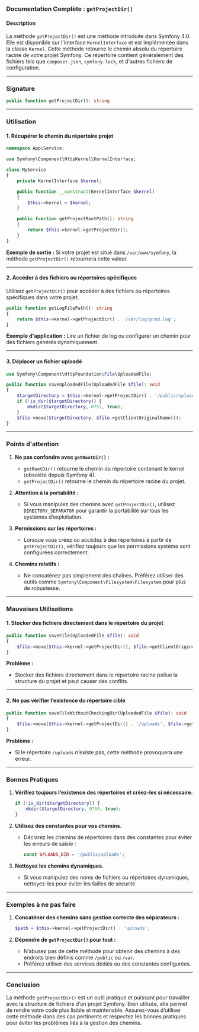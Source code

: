 ### Documentation Complète : `getProjectDir()`

#### **Description**

La méthode `getProjectDir()` est une méthode introduite dans Symfony 4.0. Elle est disponible sur l'interface `KernelInterface` et est implémentée dans la classe `Kernel`. Cette méthode retourne le chemin absolu du répertoire racine de votre projet Symfony. Ce répertoire contient généralement des fichiers tels que `composer.json`, `symfony.lock`, et d'autres fichiers de configuration.

---

### **Signature**

```php
public function getProjectDir(): string
```

---

### **Utilisation**

#### **1. Récupérer le chemin du répertoire projet**

```php
namespace App\Service;

use Symfony\Component\HttpKernel\KernelInterface;

class MyService
{
    private KernelInterface $kernel;

    public function __construct(KernelInterface $kernel)
    {
        $this->kernel = $kernel;
    }

    public function getProjectRootPath(): string
    {
        return $this->kernel->getProjectDir();
    }
}
```

**Exemple de sortie :** Si votre projet est situé dans `/var/www/symfony`, la méthode `getProjectDir()` retournera cette valeur.

---

#### **2. Accéder à des fichiers ou répertoires spécifiques**

Utilisez `getProjectDir()` pour accéder à des fichiers ou répertoires spécifiques dans votre projet.

```php
public function getLogFilePath(): string
{
    return $this->kernel->getProjectDir() . '/var/log/prod.log';
}
```

**Exemple d'application :** Lire un fichier de log ou configurer un chemin pour des fichiers générés dynamiquement.

---

#### **3. Déplacer un fichier uploadé**

```php
use Symfony\Component\HttpFoundation\File\UploadedFile;

public function saveUploadedFile(UploadedFile $file): void
{
    $targetDirectory = $this->kernel->getProjectDir() . '/public/uploads';
    if (!is_dir($targetDirectory)) {
        mkdir($targetDirectory, 0755, true);
    }
    $file->move($targetDirectory, $file->getClientOriginalName());
}
```

---

### **Points d'attention**

1. **Ne pas confondre avec `getRootDir()` :**
    
    - `getRootDir()` retourne le chemin du répertoire contenant le kernel (obsolète depuis Symfony 4).
    - `getProjectDir()` retourne le chemin du répertoire racine du projet.
2. **Attention à la portabilité :**
    
    - Si vous manipulez des chemins avec `getProjectDir()`, utilisez `DIRECTORY_SEPARATOR` pour garantir la portabilité sur tous les systèmes d’exploitation.
3. **Permissions sur les répertoires :**
    
    - Lorsque vous créez ou accédez à des répertoires à partir de `getProjectDir()`, vérifiez toujours que les permissions système sont configurées correctement.
4. **Chemins relatifs :**
    
    - Ne concaténez pas simplement des chaînes. Préférez utiliser des outils comme `Symfony\Component\Filesystem\Filesystem` pour plus de robustesse.

---

### **Mauvaises Utilisations**

#### **1. Stocker des fichiers directement dans le répertoire du projet**

```php
public function saveFile(UploadedFile $file): void
{
    $file->move($this->kernel->getProjectDir(), $file->getClientOriginalName());
}
```

**Problème :**

- Stocker des fichiers directement dans le répertoire racine pollue la structure du projet et peut causer des conflits.

---

#### **2. Ne pas vérifier l’existence du répertoire cible**

```php
public function saveFileWithoutCheckingDir(UploadedFile $file): void
{
    $file->move($this->kernel->getProjectDir() . '/uploads', $file->getClientOriginalName());
}
```

**Problème :**

- Si le répertoire `/uploads` n'existe pas, cette méthode provoquera une erreur.

---

### **Bonnes Pratiques**

1. **Vérifiez toujours l’existence des répertoires et créez-les si nécessaire.**
    
    ```php
    if (!is_dir($targetDirectory)) {
        mkdir($targetDirectory, 0755, true);
    }
    ```
    
2. **Utilisez des constantes pour vos chemins.**
    
    - Déclarez les chemins de répertoires dans des constantes pour éviter les erreurs de saisie :
        
        ```php
        const UPLOADS_DIR = '/public/uploads';
        ```
        
3. **Nettoyez les chemins dynamiques.**
    
    - Si vous manipulez des noms de fichiers ou répertoires dynamiques, nettoyez-les pour éviter les failles de sécurité.

---

### **Exemples à ne pas faire**

1. **Concaténer des chemins sans gestion correcte des séparateurs :**
    
    ```php
    $path = $this->kernel->getProjectDir() . 'uploads';
    ```
    
2. **Dépendre de `getProjectDir()` pour tout :**
    
    - N’abusez pas de cette méthode pour obtenir des chemins à des endroits bien définis comme `/public` ou `/var`.
    - Préférez utiliser des services dédiés ou des constantes configurées.

---

### **Conclusion**

La méthode `getProjectDir()` est un outil pratique et puissant pour travailler avec la structure de fichiers d’un projet Symfony. Bien utilisée, elle permet de rendre votre code plus lisible et maintenable. Assurez-vous d’utiliser cette méthode dans des cas pertinents et respectez les bonnes pratiques pour éviter les problèmes liés à la gestion des chemins.
